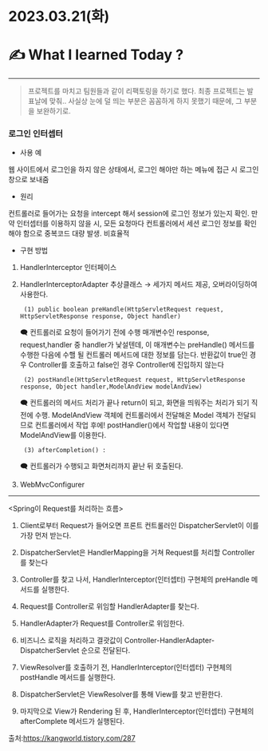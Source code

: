 # 2023.03.21(화)

# ✍️ What I learned Today ?

---

> 프로젝트를 마치고 팀원들과 같이 리팩토링을 하기로 했다. 최종 프로젝트는 발표날에 맞춰.. 사실상 눈에 덜 띄는 부분은 꼼꼼하게 하지 못했기 때문에, 그 부분을 보완하기로.

### 로그인 인터셉터
- 사용 예 

웹 사이트에서 로그인을 하지 않은 상태에서, 로그인 해야만 하는 메뉴에 접근 시 로그인 창으로 보내줌

- 원리 

 컨트롤러로 들어가는 요청을 intercept 해서 session에 로그인 정보가 있는지 확인. 만약 인터셉터를 이용하지 않을 시, 모든 요청마다 컨트롤러에서 세션 로그인 정보를 확인해야 함으로 중복코드 대량 발생. 비효율적

- 구현 방법 

1. HandlerInterceptor 인터페이스
2. HandlerInterceptorAdapter 추상클래스 → 세가지 메서드 제공, 오버라이딩하여 사용한다.

        (1) public boolean preHandle(HttpServletRequest request, HttpServletResponse response, Object handler) 
    🗨 컨트롤러로 요청이 들어가기 전에 수행
  매개변수인 response, request,handler 중 handler가 낯설텐데, 이 매개변수는 preHandle() 메서드를 수행한 다음에 수핼 될 컨트롤러 메서드에 대한 정보를 담는다.
  반환값이 true인 경우 Controller를 호출하고 false인 경우 Controller에 진입하지 않는다

        (2) postHandle(HttpServletRequest request, HttpServletResponse response, Object handler,ModelAndView modelAndView)
    
    🗨 컨트롤러의 메서드 처리가 끝나 return이 되고, 화면을 띄워주는 처리가 되기 직전에 수행. ModelAndView 객체에 컨트롤러에서 전달해온 Model 객체가 전달되므로 컨트롤러에서 작업 후에! postHandler()에서 작업할 내용이 있다면 ModelAndView를 이용한다.

    
        (3) afterCompletion() : 
        
    🗨 컨트롤러가 수행되고 화면처리까지 끝난 뒤 호출된다.

3. WebMvcConfigurer 


---

<Spring이 Request를 처리하는 흐름>

1. Client로부터 Request가 들어오면 프론트 컨트롤러인 DispatcherServlet이 이를 가장 먼저 받는다.

2. DispatcherServlet은 HandlerMapping을 거쳐 Request를 처리할 Controller를 찾는다

3. Controller를 찾고 나서, HandlerInterceptor(인터셉터) 구현체의 preHandle 메서드를 실행한다.

3. Request를 Controller로 위임할 HandlerAdapter를 찾는다.

4. HandlerAdapter가 Request를 Controller로 위임한다.

5. 비즈니스 로직을 처리하고 결괏값이 Controller-HandlerAdapter-DispatcherServlet 순으로 전달된다.

6. ViewResolver를 호출하기 전, HandlerInterceptor(인터셉터) 구현체의 postHandle 메서드를 실행한다.

7. DispatcherServlet은 ViewResolver를 통해 View를 찾고 반환한다.

8. 마지막으로 View가 Rendering 된 후, HandlerInterceptor(인터셉터) 구현체의 afterComplete 메서드가 실행된다.

출처:https://kangworld.tistory.com/287
